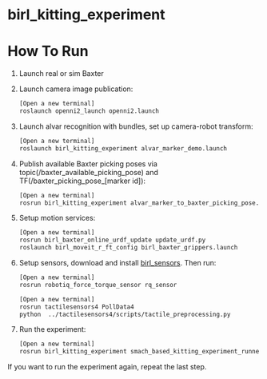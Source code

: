# birl_kitting_experiment

# How To Run

1. Launch real or sim Baxter

1. Launch camera image publication:

    ```bash
    [Open a new terminal]
    roslaunch openni2_launch openni2.launch
    ```

1. Launch alvar recognition with bundles, set up camera-robot transform:

    ```bash
    [Open a new terminal]
    roslaunch birl_kitting_experiment alvar_marker_demo.launch
    ```

1. Publish available Baxter picking poses via topic(/baxter_available_picking_pose) and TF(/baxter_picking_pose_[marker id]):

    ```bash
    [Open a new terminal]
    rosrun birl_kitting_experiment alvar_marker_to_baxter_picking_pose.py
    ```

1. Setup motion services:

    ```bash
    [Open a new terminal]
    rosrun birl_baxter_online_urdf_update update_urdf.py
    roslaunch birl_moveit_r_ft_config birl_baxter_grippers.launch
    ```

1. Setup sensors, download and install [birl_sensors](https://github.com/birlrobotics/birl_sensors.git). Then run:

    ```bash
    [Open a new terminal]
    rosrun robotiq_force_torque_sensor rq_sensor
    
    [Open a new terminal]
    rosrun tactilesensors4 PollData4
    python  ../tactilesensors4/scripts/tactile_preprocessing.py
    ```

1. Run the experiment:

    ```bash
    [Open a new terminal]
    rosrun birl_kitting_experiment smach_based_kitting_experiment_runner.py
    ```

If you want to run the experiment again, repeat the last step.
